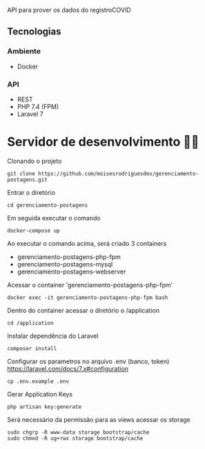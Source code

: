 API para prover os dados do registroCOVID

## Tecnologias

### Ambiente

-   Docker

### API

-   REST
-   PHP 7.4 (FPM)
-   Laravel 7

# Servidor de desenvolvimento 🚀🚀

Clonando o projeto

```
git clone https://github.com/moisesrodriguesdev/gerenciamento-postagens.git
```

Entrar o diretório

```
cd gerenciamento-postagens
```

Em seguida executar o comando

```
docker-compose up
```

Ao executar o comando acima, será criado 3 containers

-   gerenciamento-postagens-php-fpm
-   gerenciamento-postagens-mysql
-   gerenciamento-postagens-webserver

Acessar o container 'gerenciamento-postagens-php-fpm'

```
docker exec -it gerenciamento-postagens-php-fpm bash
```

Dentro do container acessar o diretório o /application

```
cd /application
```

Instalar dependência do Laravel

```
composer install
```

Configurar os parametros no arquivo .env (banco, token) https://laravel.com/docs/7.x#configuration

```
cp .env.example .env
```

Gerar Application Keys

```
php artisan key:generate
```

Será necessário da permissão para as views acessar os storage

```
sudo chgrp -R www-data storage bootstrap/cache
sudo chmod -R ug+rwx storage bootstrap/cache
```
